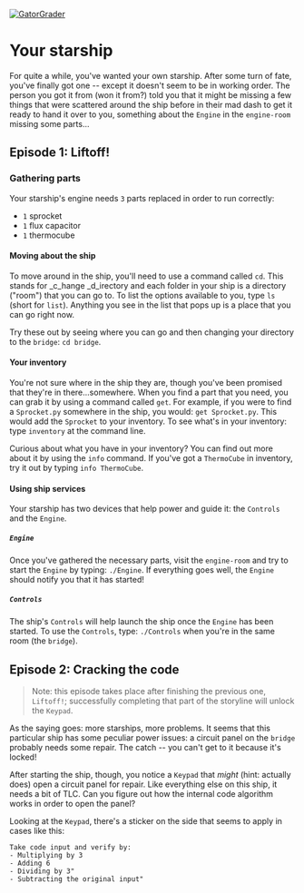 [![GatorGrader](../../actions/workflows/main.yml/badge.svg)](../../actions/workflows/main.yml)

# Your starship

For quite a while, you've wanted your own starship. After some turn of fate, you've finally got one --
except it doesn't seem to be in working order. The person you got it from (won it from?) told you
that it might be missing a few things that were scattered around the ship before in their mad dash
to get it ready to hand it over to you, something about the `Engine` in the `engine-room` missing some
parts...

## Episode 1: Liftoff!

### Gathering parts

Your starship's engine needs `3` parts replaced in order to run correctly:

* `1` sprocket
* `1` flux capacitor
* `1` thermocube

#### Moving about the ship

To move around in the ship, you'll need to use a command called `cd`. This stands for _c_hange _d_irectory
and each folder in your ship is a directory ("room") that you can go to. To list the options available to
you, type `ls` (short for `list`). Anything you see in the list that pops up is a place that you can go
right now.

Try these out by seeing where you can go and then changing your directory to the `bridge`: `cd bridge`.

#### Your inventory

You're not sure where in the ship they are, though you've been promised that they're in there...somewhere.
When you find a part that you need, you can grab it by using a command called `get`. For example, if you
were to find a `Sprocket.py` somewhere in the ship, you would: `get Sprocket.py`. This would add the 
`Sprocket` to your inventory. To see what's in your inventory: type `inventory` at the command line.

Curious about what you have in your inventory? You can find out more about it by using the `info` command.
If you've got a `ThermoCube` in inventory, try it out by typing `info ThermoCube`.

#### Using ship services

Your starship has two devices that help power and guide it: the `Controls` and the `Engine`.

##### `Engine`

Once you've gathered the necessary parts, visit the `engine-room` and try to start the `Engine` by typing:
`./Engine`. If everything goes well, the `Engine` should notify you that it has started!

##### `Controls`

The ship's `Controls` will help launch the ship once the `Engine` has been started. To use the `Controls`, type:
`./Controls` when you're in the same room (the `bridge`).

## Episode 2: Cracking the code

> Note: this episode takes place after finishing the previous one, `Liftoff!`; successfully completing that
> part of the storyline will unlock the `Keypad`.

As the saying goes: more starships, more problems. It seems that this particular ship has some peculiar power
issues: a circuit panel on the `bridge` probably needs some repair. The catch -- you can't get to it because
it's locked!

After starting the ship, though, you notice a `Keypad` that _might_ (hint: actually does) open a circuit panel
for repair. Like everything else on this ship, it needs a bit of TLC. Can you figure out how the internal
code algorithm works in order to open the panel?

Looking at the `Keypad`, there's a sticker on the side that seems to apply in cases like this:
```
Take code input and verify by:
- Multiplying by 3
- Adding 6
- Dividing by 3"
- Subtracting the original input"
```
